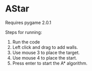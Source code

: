 # AStar
Requires pygame 2.0.1

Steps for running:
  1. Run the code
  2. Left click and drag to add walls.
  3. Use mouse 3 to place the target.
  4. Use mouse 4 to place the start.
  5. Press enter to start the A* algorithm.
